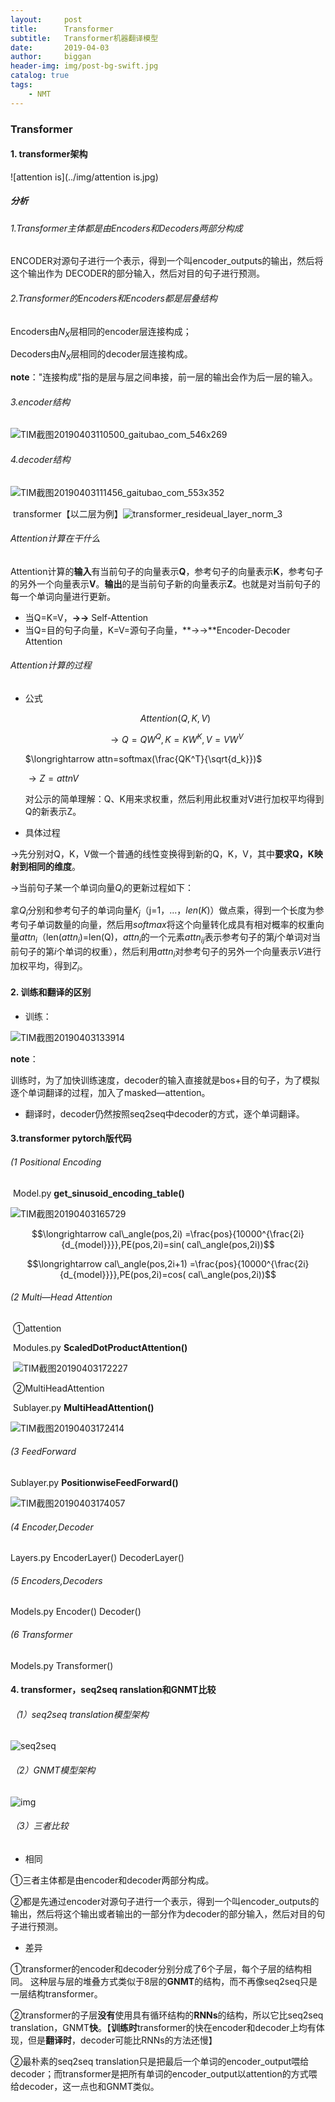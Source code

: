 ```yaml
---
layout:     post
title:      Transformer
subtitle:   Transformer机器翻译模型
date:       2019-04-03
author:     biggan
header-img: img/post-bg-swift.jpg
catalog: true
tags:
    - NMT
---
```

### Transformer

#### 1. transformer架构

![attention is](../img/attention is.jpg)

##### 分析

###### 1.Transformer主体都是由Encoders和Decoders两部分构成

ENCODER对源句子进行一个表示，得到一个叫encoder_outputs的输出，然后将这个输出作为		DECODER的部分输入，然后对目的句子进行预测。

###### 2.Transformer的Encoders和Encoders都是层叠结构

Encoders由$N_X$层相同的encoder层连接构成；

Decoders由$N_X$层相同的decoder层连接构成。

**note**："连接构成"指的是层与层之间串接，前一层的输出会作为后一层的输入。

###### 3.encoder结构



![TIM截图20190403110500_gaitubao_com_546x269](../img/TIM截图20190403110500_gaitubao_com_546x269.jpg)

###### 4.decoder结构

![TIM截图20190403111456_gaitubao_com_553x352](../img/TIM截图20190403111456_gaitubao_com_553x352.jpg)

​	transformer【以二层为例】![transformer_resideual_layer_norm_3](../img/transformer_resideual_layer_norm_3-1554266713598.png)





###### Attention计算在干什么

Attention计算的**输入**有当前句子的向量表示**Q**，参考句子的向量表示**K**，参考句子的另外一个向量表示**V**。**输出**的是当前句子新的向量表示**Z**。也就是对当前句子的每一个单词向量进行更新。

- 当Q=K=V，**→→** Self-Attention
- 当Q=目的句子向量，K=V=源句子向量，**→→**Encoder-Decoder Attention

###### Attention计算的过程

- 公式

  $$Attention(Q,K,V)$$

  $$\longrightarrow  Q=QW^Q,K=KW^K,V= VW^V$$

  $\longrightarrow  attn=softmax(\frac{QK^T}{\sqrt{d_k}})$

  $\longrightarrow Z=attnV$

  对公示的简单理解：Q、K用来求权重，然后利用此权重对V进行加权平均得到Q的新表示Z。

- 具体过程

$\longrightarrow$先分别对Q，K，V做一个普通的线性变换得到新的Q，K，V，其中**要求Q，K映射到相同的维度**。

$\longrightarrow$当前句子某一个单词向量$Q_i$的更新过程如下：

拿$Q_i$分别和参考句子的单词向量$K_j$（j=1，...，$len(K)$）做点乘，得到一个长度为参考句子单词数量的向量，然后用$softmax$将这个向量转化成具有相对概率的权重向量$attn_i$（len($attn_i$)=len(Q)，$attn_i$的一个元素$attn_{ij}$表示参考句子的第$j$个单词对当前句子的第$i$个单词的权重），然后利用$attn_i$对参考句子的另外一个向量表示$V$进行加权平均，得到$Z_i$。



#### 2. 训练和翻译的区别

- 训练：


![TIM截图20190403133914](../img/TIM截图20190403133914-1554279735144.jpg)

**note**：

训练时，为了加快训练速度，decoder的输入直接就是bos+目的句子，为了模拟逐个单词翻译的过程，加入了masked—attention。

- 翻译时，decoder仍然按照seq2seq中decoder的方式，逐个单词翻译。




#### 3.transformer pytorch版代码

###### (1 Positional Encoding

​	Model.py	**get_sinusoid_encoding_table()**

![TIM截图20190403165729](img/TIM截图20190403165729.jpg)

$$\longrightarrow cal\_angle(pos,2i) =\frac{pos}{10000^{\frac{2i}{d_{model}}}},PE(pos,2i)=sin( cal\_angle(pos,2i))$$

$$\longrightarrow cal\_angle(pos,2i+1) =\frac{pos}{10000^{\frac{2i}{d_{model}}}},PE(pos,2i)=cos( cal\_angle(pos,2i))$$						

###### (2 Multi—Head Attention

​	①attention

​		Modules.py	**ScaledDotProductAttention()**

​	![TIM截图20190403172227](img/TIM截图20190403172227.jpg)

​	②MultiHeadAttention

​		Sublayer.py	**MultiHeadAttention()**

![TIM截图20190403172414](img/TIM截图20190403172414.jpg)

###### (3 FeedForward

Sublayer.py 	**PositionwiseFeedForward()**	

![TIM截图20190403174057](img/TIM截图20190403174057.jpg)

###### (4 Encoder,Decoder

Layers.py	EncoderLayer()	DecoderLayer()

###### (5 Encoders,Decoders

Models.py	Encoder()	Decoder()

###### (6 Transformer

Models.py	Transformer()



#### 4. transformer，seq2seq ranslation和GNMT比较

###### （1）seq2seq translation模型架构

![seq2seq](../img/seq2seq.jpg)

###### （2）GNMT模型架构

![img](../img/u=740328268,2424793692&fm=15&gp=0.jpg)

###### （3）三者比较

- 相同

①三者主体都是由encoder和decoder两部分构成。

②都是先通过encoder对源句子进行一个表示，得到一个叫encoder_outputs的输出，然后将这个输出或者输出的一部分作为decoder的部分输入，然后对目的句子进行预测。

- 差异

①transformer的encoder和decoder分别分成了6个子层，每个子层的结构相同。 这种层与层的堆叠方式类似于8层的**GNMT**的结构，而不再像seq2seq只是一层结构transformer。

②transformer的子层**没有**使用具有循环结构的**RNNs**的结构，所以它比seq2seq translation，GNMT**快**。【**训练时**transformer的快在encoder和decoder上均有体现，但是**翻译时**，decoder可能比RNNs的方法还慢】

②最朴素的seq2seq translation只是把最后一个单词的encoder_output喂给decoder；而transformer是把所有单词的encoder_output以attention的方式喂给decoder，这一点也和GNMT类似。





